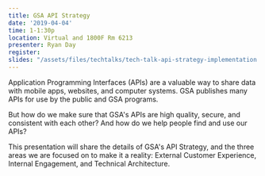 ```yaml
---
title: GSA API Strategy
date: '2019-04-04'
time: 1-1:30p
location: Virtual and 1800F Rm 6213
presenter: Ryan Day
register:
slides: "/assets/files/techtalks/tech-talk-api-strategy-implementation.pdf"
---
```


Application Programming Interfaces (APIs) are a valuable way to share data with mobile apps, websites, and computer systems. GSA publishes many APIs for use by the public and GSA programs.

But how do we make sure that GSA's APIs are high quality, secure, and consistent with each other? And how do we help people find and use our APIs?

This presentation will share the details of GSA's API Strategy, and the three areas we are focused on to make it a reality: External Customer Experience, Internal Engagement, and Technical Architecture.
